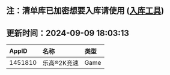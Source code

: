 ## 注：清单库已加密想要入库请使用 ([入库工具](https://github.com/BlankTMing/ManifestAutoUpdate/releases))

## 更新时间：2024-09-09 18:03:13
| AppID | 名称 | 类型  |
| :-------------------- | :----------------------------- | :----------- |
| 1451810 | 乐高®2K竞速| Game |
